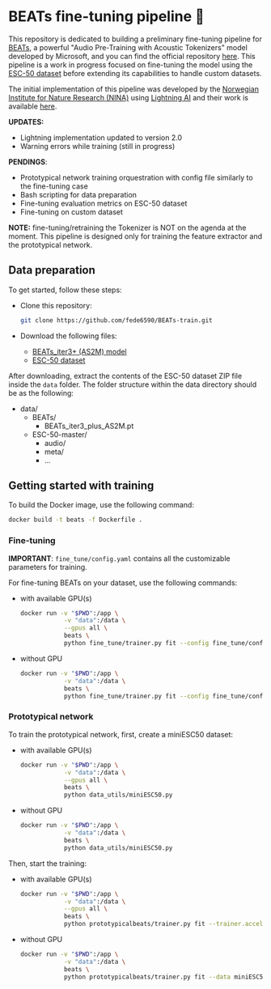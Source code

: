 # BEATs fine-tuning pipeline 🎵

This repository is dedicated to building a preliminary fine-tuning pipeline for [BEATs](https://arxiv.org/abs/2212.09058), a powerful "Audio Pre-Training with Acoustic
Tokenizers" model developed by Microsoft, and you can find the official repository [here](https://github.com/microsoft/unilm/tree/master/beats). This pipeline is a work in progress focused on fine-tuning the model using the [ESC-50 dataset](https://github.com/karolpiczak/ESC-50) before extending its capabilities to handle custom datasets.

The initial implementation of this pipeline was developed by the [Norwegian Institute for Nature Research (NINA)](https://www.nina.no/) using [Lightning AI](https://lightning.ai/docs) and their work is available [here](https://github.com/NINAnor/rare_species_detections/tree/main).

**UPDATES:**
- Lightning implementation updated to version 2.0
- Warning errors while training (still in progress)

**PENDINGS**: 
- Prototypical network training orquestration with config file similarly to the fine-tuning case
- Bash scripting for data preparation
- Fine-tuning evaluation metrics on ESC-50 dataset
- Fine-tuning on custom dataset

**NOTE:**
fine-tuning/retraining the Tokenizer is NOT on the agenda at the moment. This pipeline is designed only for training the feature extractor and the prototypical network.


## Data preparation

To get started, follow these steps:

- Clone this repository:

  ```bash
  git clone https://github.com/fede6590/BEATs-train.git
  ```

- Download the following files:
    - [BEATs_iter3+ (AS2M) model](https://valle.blob.core.windows.net/share/BEATs/BEATs_iter3_plus_AS2M.pt?sv=2020-08-04&st=2023-03-01T07%3A51%3A05Z&se=2033-03-02T07%3A51%3A00Z&sr=c&sp=rl&sig=QJXmSJG9DbMKf48UDIU1MfzIro8HQOf3sqlNXiflY1I%3D)
    - [ESC-50 dataset](https://github.com/karoldvl/ESC-50/archive/master.zip)


After downloading, extract the contents of the ESC-50 dataset ZIP file inside the `data` folder. The folder structure within the data directory should be as the following:
- data/
    - BEATs/
        - BEATs_iter3_plus_AS2M.pt
    - ESC-50-master/
        - audio/
        - meta/
        - ...


## Getting started with training

To build the Docker image, use the following command:

```bash
docker build -t beats -f Dockerfile .
```

### Fine-tuning

**IMPORTANT**: `fine_tune/config.yaml` contains all the customizable parameters for training.

For fine-tuning BEATs on your dataset, use the following commands:

- with available GPU(s)
  ```bash
  docker run -v "$PWD":/app \
              -v "data":/data \
              --gpus all \
              beats \
              python fine_tune/trainer.py fit --config fine_tune/config.yaml
  ```
- without GPU
  ```bash
  docker run -v "$PWD":/app \
              -v "data":/data \
              beats \
              python fine_tune/trainer.py fit --config fine_tune/config.yaml
  ```

### Prototypical network

To train the prototypical network, first, create a miniESC50 dataset:

- with available GPU(s)
  ```bash
  docker run -v "$PWD":/app \
              -v "data":/data \
              --gpus all \
              beats \
              python data_utils/miniESC50.py
  ```

- without GPU
  ```bash
  docker run -v "$PWD":/app \
              -v "data":/data \
              beats \
              python data_utils/miniESC50.py
  ```

Then, start the training:

- with available GPU(s)
  ```bash
  docker run -v "$PWD":/app \
              -v "data":/data \
              --gpus all \
              beats \
              python prototypicalbeats/trainer.py fit --trainer.accelerator gpu --trainer.gpus 1 --data miniESC50DataModule
  ```

- without GPU
  ```bash
  docker run -v "$PWD":/app \
              -v "data":/data \
              beats \
              python prototypicalbeats/trainer.py fit --data miniESC50DataModule
  ```
